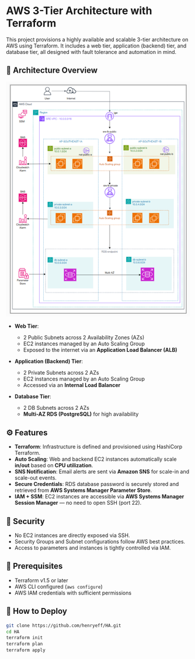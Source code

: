 # AWS 3-Tier Architecture with Terraform

This project provisions a highly available and scalable 3-tier architecture on AWS using Terraform. It includes a web tier, application (backend) tier, and database tier, all designed with fault tolerance and automation in mind.

## 📐 Architecture Overview

![alt text](diagram.png)

- **Web Tier**:

  - 2 Public Subnets across 2 Availability Zones (AZs)
  - EC2 instances managed by an Auto Scaling Group
  - Exposed to the internet via an **Application Load Balancer (ALB)**

- **Application (Backend) Tier**:

  - 2 Private Subnets across 2 AZs
  - EC2 instances managed by an Auto Scaling Group
  - Accessed via an **Internal Load Balancer**

- **Database Tier**:
  - 2 DB Subnets across 2 AZs
  - **Multi-AZ RDS (PostgreSQL)** for high availability

## ⚙️ Features

- **Terraform**: Infrastructure is defined and provisioned using HashiCorp Terraform.
- **Auto Scaling**: Web and backend EC2 instances automatically scale **in/out** based on **CPU utilization**.
- **SNS Notification**: Email alerts are sent via **Amazon SNS** for scale-in and scale-out events.
- **Secure Credentials**: RDS database password is securely stored and retrieved from **AWS Systems Manager Parameter Store**.
- **IAM + SSM**: EC2 instances are accessible via **AWS Systems Manager Session Manager** — no need to open SSH (port 22).

## 🔐 Security

- No EC2 instances are directly exposed via SSH.
- Security Groups and Subnet configurations follow AWS best practices.
- Access to parameters and instances is tightly controlled via IAM.

## 🧰 Prerequisites

- Terraform v1.5 or later
- AWS CLI configured (`aws configure`)
- AWS IAM credentials with sufficient permissions

## 🚀 How to Deploy

```bash
git clone https://github.com/henryeff/HA.git
cd HA
terraform init
terraform plan
terraform apply
```
